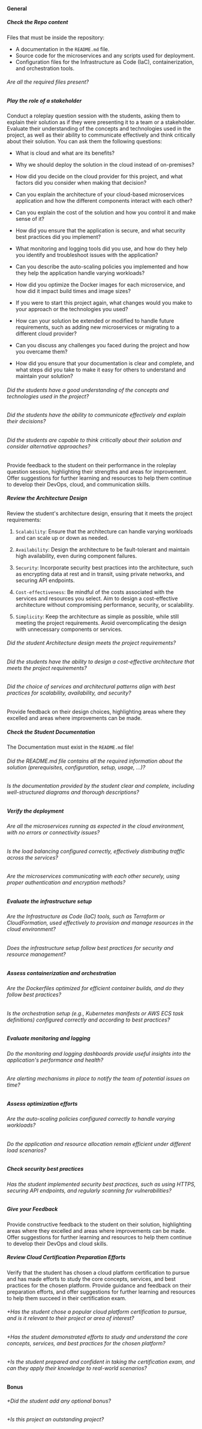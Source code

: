 #### General

##### Check the Repo content

Files that must be inside the repository:

- A documentation in the `README.md` file.
- Source code for the microservices and any scripts used for deployment.
- Configuration files for the Infrastructure as Code (IaC), containerization, and orchestration tools.

###### Are all the required files present?

##### Play the role of a stakeholder

Conduct a roleplay question session with the students, asking them to explain their solution as if they were presenting it to a team or a stakeholder. Evaluate their understanding of the concepts and technologies used in the project, as well as their ability to communicate effectively and think critically about their solution.
You can ask them the following questions:

- What is cloud and what are its benefits?

- Why we should deploy the solution in the cloud instead of on-premises?

- How did you decide on the cloud provider for this project, and what factors did you consider when making that decision?

- Can you explain the architecture of your cloud-based microservices application and how the different components interact with each other?

- Can you explain the cost of the solution and how you control it and make sense of it?

- How did you ensure that the application is secure, and what security best practices did you implement?

- What monitoring and logging tools did you use, and how do they help you identify and troubleshoot issues with the application?

- Can you describe the auto-scaling policies you implemented and how they help the application handle varying workloads?

- How did you optimize the Docker images for each microservice, and how did it impact build times and image sizes?

- If you were to start this project again, what changes would you make to your approach or the technologies you used?

- How can your solution be extended or modified to handle future requirements, such as adding new microservices or migrating to a different cloud provider?

- Can you discuss any challenges you faced during the project and how you overcame them?

- How did you ensure that your documentation is clear and complete, and what steps did you take to make it easy for others to understand and maintain your solution?

###### Did the students have a good understanding of the concepts and technologies used in the project?

###### Did the students have the ability to communicate effectively and explain their decisions?

###### Did the students are capable to think critically about their solution and consider alternative approaches?

Provide feedback to the student on their performance in the roleplay question session, highlighting their strengths and areas for improvement. Offer suggestions for further learning and resources to help them continue to develop their DevOps, cloud, and communication skills.

##### Review the Architecture Design

Review the student's architecture design, ensuring that it meets the project requirements:

1. `Scalability`: Ensure that the architecture can handle varying workloads and can scale up or down as needed.

2. `Availability`: Design the architecture to be fault-tolerant and maintain high availability, even during component failures.

3. `Security`: Incorporate security best practices into the architecture, such as encrypting data at rest and in transit, using private networks, and securing API endpoints.

4. `Cost-effectiveness`: Be mindful of the costs associated with the services and resources you select. Aim to design a cost-effective architecture without compromising performance, security, or scalability.

5. `Simplicity`: Keep the architecture as simple as possible, while still meeting the project requirements. Avoid overcomplicating the design with unnecessary components or services.

###### Did the student Architecture design meets the project requirements?

###### Did the students have the ability to design a cost-effective architecture that meets the project requirements?

###### Did the choice of services and architectural patterns align with best practices for scalability, availability, and security?

Provide feedback on their design choices, highlighting areas where they excelled and areas where improvements can be made.

##### Check the Student Documentation

The Documentation must exist in the `README.md` file!

###### Did the README.md file contains all the required information about the solution (prerequisites, configuration, setup, usage, ...)?

###### Is the documentation provided by the student clear and complete, including well-structured diagrams and thorough descriptions?

##### Verify the deployment

###### Are all the microservices running as expected in the cloud environment, with no errors or connectivity issues?

###### Is the load balancing configured correctly, effectively distributing traffic across the services?

###### Are the microservices communicating with each other securely, using proper authentication and encryption methods?

##### Evaluate the infrastructure setup

###### Are the Infrastructure as Code (IaC) tools, such as Terraform or CloudFormation, used effectively to provision and manage resources in the cloud environment?

###### Does the infrastructure setup follow best practices for security and resource management?

##### Assess containerization and orchestration

###### Are the Dockerfiles optimized for efficient container builds, and do they follow best practices?

###### Is the orchestration setup (e.g., Kubernetes manifests or AWS ECS task definitions) configured correctly and according to best practices?

##### Evaluate monitoring and logging

###### Do the monitoring and logging dashboards provide useful insights into the application's performance and health?

###### Are alerting mechanisms in place to notify the team of potential issues on time?

##### Assess optimization efforts

###### Are the auto-scaling policies configured correctly to handle varying workloads?

###### Do the application and resource allocation remain efficient under different load scenarios?

##### Check security best practices

###### Has the student implemented security best practices, such as using HTTPS, securing API endpoints, and regularly scanning for vulnerabilities?

##### Give your Feedback

Provide constructive feedback to the student on their solution, highlighting areas where they excelled and areas where improvements can be made. Offer suggestions for further learning and resources to help them continue to develop their DevOps and cloud skills.

##### Review Cloud Certification Preparation Efforts

Verify that the student has chosen a cloud platform certification to pursue and has made efforts to study the core concepts, services, and best practices for the chosen platform. Provide guidance and feedback on their preparation efforts, and offer suggestions for further learning and resources to help them succeed in their certification exam.

###### +Has the student chose a popular cloud platform certification to pursue, and is it relevant to their project or area of interest?

###### +Has the student demonstrated efforts to study and understand the core concepts, services, and best practices for the chosen platform?

###### +Is the student prepared and confident in taking the certification exam, and can they apply their knowledge to real-world scenarios?

#### Bonus

###### +Did the student add any optional bonus?

###### +Is this project an outstanding project?
